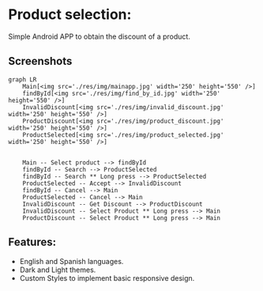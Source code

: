 # Product selection:

Simple Android APP to obtain the discount of a product.

## Screenshots
```mermaid
graph LR
    Main[<img src='./res/img/mainapp.jpg' width='250' height='550' />]
    findById[<img src='./res/img/find_by_id.jpg' width='250' height='550' />]
    InvalidDiscount[<img src='./res/img/invalid_discount.jpg' width='250' height='550' />]
    ProductDiscount[<img src='./res/img/product_discount.jpg' width='250' height='550' />]
    ProductSelected[<img src='./res/img/product_selected.jpg' width='250' height='550' />]


    Main -- Select product --> findById
    findById -- Search --> ProductSelected
    findById -- Search ** Long press --> ProductSelected
    ProductSelected -- Accept --> InvalidDiscount
    findById -- Cancel --> Main
    ProductSelected -- Cancel --> Main
    InvalidDiscount -- Get Discount --> ProductDiscount
    InvalidDiscount -- Select Product ** Long press --> Main
    ProductDiscount -- Select Product ** Long press --> Main
```

## Features:
- English and Spanish languages.
- Dark and Light themes.
- Custom Styles to implement basic responsive design.